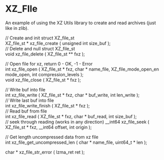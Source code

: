 # XZ_FIle
An example of using the XZ Utils library to create and read archives (just like in zlib).

// Create and init struct XZ_file_st  
XZ_file_st * xz_file_create ( unsigned int size_buf );  
// Delete and null struct XZ_file_st  
void xz_file_delete ( XZ_file_st ** fxz );  

// Open file for xz, return 0 - OK, -1 - Error  
int xz_file_open ( XZ_file_st * fxz, char * name_file, XZ_file_mode_open_en mode_open, int compression_levels );  
void xz_file_close ( XZ_file_st * fxz );  

// Write buf into file  
int xz_file_write ( XZ_file_st * fxz, char * buf_write, int len_write );  
// Write last buf into file  
int xz_file_write_finish ( XZ_file_st * fxz );  
// Read buf from file  
int xz_file_read ( XZ_file_st * fxz, char * buf_read, int size_buf );  
// seek through reading (works in any direction)
__int64 xz_file_seek ( XZ_file_st * fxz, __int64 offset, int origin );

// Get length uncompressed data from xz file  
int xz_file_get_uncompressed_len ( char * name_file, uint64_t * len );  

char * xz_file_str_error ( lzma_ret ret );  
